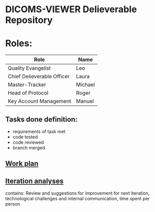 # DICOMS-VIEWER Delieverable Repository

# Roles:

| Role                       | Name     |
| -------------------------- | -------- |
| Quality Evangelist         | Leo      |
| Chief Delieverable Officer | Laura    |
| Master-Tracker             | Michael  |
| Head of Protocol           | Roger    |
| Key Account Management     | Manuel   |


## Tasks done definition:
- requirements of task met
- code tested
- code reviewed
- branch merged

## [Work plan](https://trello.com/b/atzUnddg/pse-dicom-viewer)

## [Iteration analyses](https://docs.google.com/document/d/11QXwVEx0RP5y9Fw0OtGMUhY0bP0oAUfU8dR-FS_nMsk/edit?usp=sharing) 
contains: Review and suggestions for improvement for next iteration, technological challenges and internal communication, time spent per person
